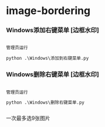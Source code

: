 # image-bordering

### Windows添加右键菜单 [边框水印]

```python

管理员运行

python .\Windows\添加到右键菜单.py

```

### Windows删除右键菜单 [边框水印]

```python

管理员运行

python .\Windows\删除右键菜单.py

```

#####
一次最多选9张图片